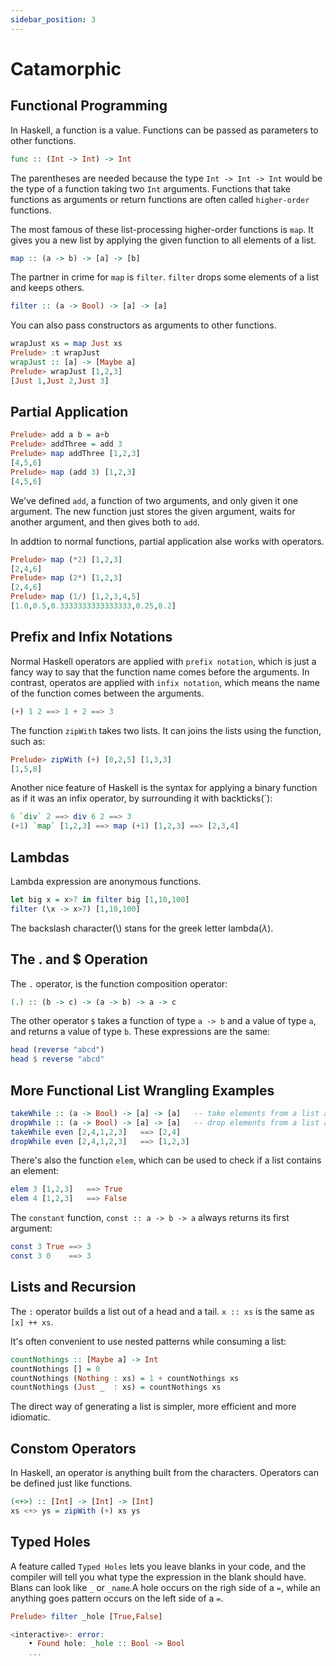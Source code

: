 ```yaml
---
sidebar_position: 3
---
```

# Catamorphic

## Functional Programming

In Haskell, a function is a value. Functions can be passed as parameters to other functions.

```haskell
func :: (Int -> Int) -> Int
```

The parentheses are needed because the type `Int -> Int -> Int` would be the type of a function taking two `Int` arguments. Functions that take functions as arguments or return functions are often called `higher-order` functions.

The most famous of these list-processing higher-order functions is `map`. It gives you a new list by applying the given function to all elements of a list.

```haskell
map :: (a -> b) -> [a] -> [b]
```

The partner in crime for `map` is `filter`. `filter` drops some elements of a list and keeps others.

```haskell
filter :: (a -> Bool) -> [a] -> [a]
```

You can also pass constructors as arguments to other functions.

```haskell
wrapJust xs = map Just xs
Prelude> :t wrapJust
wrapJust :: [a] -> [Maybe a]
Prelude> wrapJust [1,2,3]
[Just 1,Just 2,Just 3]
```

## Partial Application

```haskell
Prelude> add a b = a+b
Prelude> addThree = add 3
Prelude> map addThree [1,2,3]
[4,5,6]
Prelude> map (add 3) [1,2,3]
[4,5,6]
```

We've defined `add`, a function of two arguments, and only given it one argument. The new function just stores the given argument, waits for another argument, and then gives both to `add`.

In addtion to normal functions, partial application alse works with operators.

```haskell
Prelude> map (*2) [1,2,3]
[2,4,6]
Prelude> map (2*) [1,2,3]
[2,4,6]
Prelude> map (1/) [1,2,3,4,5]
[1.0,0.5,0.3333333333333333,0.25,0.2]
```

## Prefix and Infix Notations

Normal Haskell operators are applied with `prefix notation`, which is just a fancy way to say that the function name comes before the arguments. In contrast, operatos are applied with `infix notation`, which means the name of the function comes between the arguments.

```haskell
(+) 1 2 ==> 1 + 2 ==> 3
```

The function `zipWith` takes two lists. It can joins the lists using the function, such as:

```haskell
Prelude> zipWith (+) [0,2,5] [1,3,3]
[1,5,8]
```

Another nice feature of Haskell is the syntax for applying a binary function as if it was an infix operator, by surrounding it with backticks(`):

```haskell
6 `div` 2 ==> div 6 2 ==> 3
(+1) `map` [1,2,3] ==> map (+1) [1,2,3] ==> [2,3,4]
```

## Lambdas

Lambda expression are anonymous functions.

```haskell
let big x = x>7 in filter big [1,10,100]
filter (\x -> x>7) [1,10,100]
```

The backslash character(\\) stans for the greek letter lambda($\lambda$).

## The . and $ Operation

The `.` operator, is the function composition operator:

```haskell
(.) :: (b -> c) -> (a -> b) -> a -> c
```

The other operator `$` takes a function of type `a -> b` and a value of type `a`, and returns a value of type `b`. These expressions are the same:

```haskell
head (reverse "abcd")
head $ reverse "abcd"
```

## More Functional List Wrangling Examples

```haskell
takeWhile :: (a -> Bool) -> [a] -> [a]   -- take elements from a list as long as they satisfy a predicate
dropWhile :: (a -> Bool) -> [a] -> [a]   -- drop elements from a list as long as they satisfy a predicate
takeWhile even [2,4,1,2,3]   ==> [2,4]
dropWhile even [2,4,1,2,3]   ==> [1,2,3]
```

There's also the function `elem`, which can be used to check if a list contains an element:

```haskell
elem 3 [1,2,3]   ==> True
elem 4 [1,2,3]   ==> False
```

The `constant` function, `const :: a -> b -> a` always returns its first argument:

```haskell
const 3 True ==> 3
const 3 0    ==> 3
```

## Lists and Recursion

The `:` operator builds a list out of a head and a tail. `x :: xs` is the same as `[x] ++ xs`.

It's often convenient to use nested patterns while consuming a list:

```haskell
countNothings :: [Maybe a] -> Int
countNothings [] = 0
countNothings (Nothing : xs) = 1 + countNothings xs
countNothings (Just _  : xs) = countNothings xs
```

The direct way of generating a list is simpler, more efficient and more idiomatic.

## Constom Operators

In Haskell, an operator is anything built from the characters. Operators can be defined just like functions.

```haskell
(<+>) :: [Int] -> [Int] -> [Int]
xs <+> ys = zipWith (+) xs ys
```

## Typed Holes

A feature called `Typed Holes` lets you leave blanks in your code, and the compiler will tell you what type the expression in the blank should have. Blans can look like `_` or `_name`.A hole occurs on the righ side of a `=`, while an anything goes pattern occurs on the left side of a `=`.

```haskell
Prelude> filter _hole [True,False]

<interactive>: error:
    • Found hole: _hole :: Bool -> Bool
    ...
```

